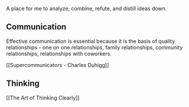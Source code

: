 A place for me to analyze, combine, refute, and distill ideas down.


## Communication
Effective communication is essential because it is the basis of quality relationships - one on one relationships, family relationships, community relationships, relationships with coworkers. 


[[Supercommunicators - Charles Duhigg]]

## Thinking



[[The Art of Thinking Clearly]]




